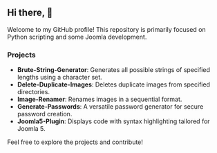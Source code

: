 ## Hi there, :wave:

Welcome to my GitHub profile! This repository is primarily focused on Python scripting and some Joomla development. 

### Projects

- **Brute-String-Generator**: Generates all possible strings of specified lengths using a character set.
- **Delete-Duplicate-Images**: Deletes duplicate images from specified directories.
- **Image-Renamer**: Renames images in a sequential format.
- **Generate-Passwords**: A versatile password generator for secure password creation.
- **Joomla5-Plugin**: Displays code with syntax highlighting tailored for Joomla 5.

Feel free to explore the projects and contribute!

